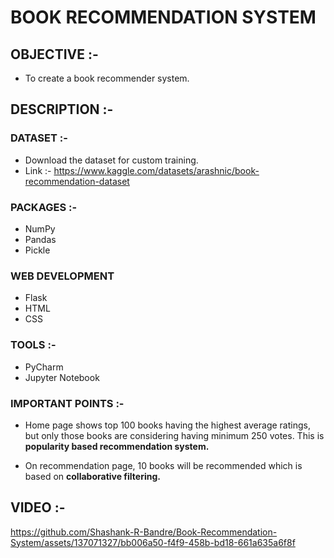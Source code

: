 
# BOOK RECOMMENDATION SYSTEM

## OBJECTIVE :- 

*  To create a book recommender system.

## DESCRIPTION :- 

### DATASET :- 

* Download the dataset for custom training.
* Link :- https://www.kaggle.com/datasets/arashnic/book-recommendation-dataset

### PACKAGES :-

* NumPy
* Pandas
* Pickle

### WEB DEVELOPMENT

* Flask
* HTML
* CSS

### TOOLS :-

* PyCharm
* Jupyter Notebook

### IMPORTANT POINTS :-

* Home page shows top 100 books having the highest average ratings, but only those books are considering having minimum 250 votes. This is **popularity based recommendation system.**

* On recommendation page, 10 books will be recommended which is based on **collaborative filtering.**

## VIDEO :-

https://github.com/Shashank-R-Bandre/Book-Recommendation-System/assets/137071327/bb006a50-f4f9-458b-bd18-661a635a6f8f

